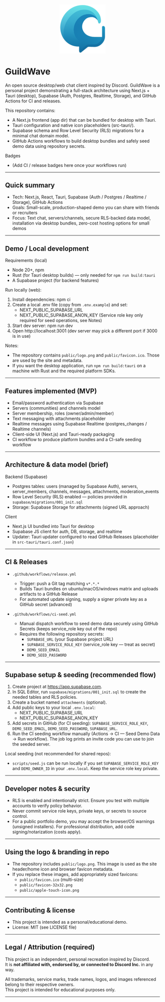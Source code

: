 <p align="center">
  <a href="https://github.com/Frisbiz/GuildWave">
    <img src="public/logo.png" alt="GuildWave logo" width="150"/>
  </a>
</p>

# GuildWave


An open source desktop/web chat client inspired by Discord. GuildWave is a personal project demonstrating a full-stack architecture using Next.js + Tauri (desktop), Supabase (Auth, Postgres, Realtime, Storage), and GitHub Actions for CI and releases.

This repository contains:
- A Next.js frontend (app dir) that can be bundled for desktop with Tauri.
- Tauri configuration and native icon placeholders (src-tauri/).
- Supabase schema and Row Level Security (RLS) migrations for a minimal chat domain model.
- GitHub Actions workflows to build desktop bundles and safely seed demo data using repository secrets.

Badges
- (Add CI / release badges here once your workflows run)

---

## Quick summary

- Tech: Next.js, React, Tauri, Supabase (Auth / Postgres / Realtime / Storage), GitHub Actions
- Goals: Small-scale, production-shaped demo you can share with friends or recruiters
- Focus: Text chat, servers/channels, secure RLS-backed data model, installation via desktop bundles, zero-cost hosting options for small demos

---

## Demo / Local development

Requirements (local)
- Node 20+, npm
- Rust (for Tauri desktop builds) — only needed for `npm run build:tauri`
- A Supabase project (for backend features)

Run locally (web):
1. Install dependencies:
   npm ci
2. Create a local .env file (copy from `.env.example`) and set:
   - NEXT_PUBLIC_SUPABASE_URL
   - NEXT_PUBLIC_SUPABASE_ANON_KEY
   (Service role key only required for seed operations, see Notes)
3. Start dev server:
   npm run dev
4. Open http://localhost:3001 (dev server may pick a different port if 3000 is in use)

Notes:
- The repository contains `public/logo.png` and `public/favicon.ico`. Those are used by the site and metadata.
- If you want the desktop application, run `npm run build:tauri` on a machine with Rust and the required platform SDKs.

---

## Features implemented (MVP)
- Email/password authentication via Supabase
- Servers (communities) and channels model
- Server membership, roles (owner/admin/member)
- Text messaging with attachments placeholder
- Realtime messages using Supabase Realtime (postgres_changes / Realtime channels)
- Client-side UI (Next.js) and Tauri-ready packaging
- CI workflow to produce platform bundles and a CI-safe seeding workflow

---

## Architecture & data model (brief)

Backend (Supabase)
- Postgres tables: users (managed by Supabase Auth), servers, server_members, channels, messages, attachments, moderation_events
- Row Level Security (RLS) enabled — policies provided in `supabase/migrations/001_init.sql`
- Storage: Supabase Storage for attachments (signed URL approach)

Client
- Next.js UI bundled into Tauri for desktop
- Supabase JS client for auth, DB, storage, and realtime
- Updater: Tauri updater configured to read GitHub Releases (placeholder in `src-tauri/tauri.conf.json`)

---

## CI & Releases

- `.github/workflows/release.yml`
  - Trigger: push a Git tag matching `v*.*.*`
  - Builds Tauri bundles on ubuntu/macOS/windows matrix and uploads artifacts to a GitHub Release
  - For automated update signing, supply a signer private key as a GitHub secret (advanced)

- `.github/workflows/ci-seed.yml`
  - Manual dispatch workflow to seed demo data securely using GitHub Secrets (keeps service_role key out of the repo)
  - Requires the following repository secrets:
    - `SUPABASE_URL` (your Supabase project URL)
    - `SUPABASE_SERVICE_ROLE_KEY` (service_role key — treat as secret)
    - `DEMO_SEED_EMAIL`
    - `DEMO_SEED_PASSWORD`

---

## Supabase setup & seeding (recommended flow)

1. Create project at https://app.supabase.com.
2. In SQL Editor, run `supabase/migrations/001_init.sql` to create the needed tables and RLS policies.
3. Create a bucket named `attachments` (optional).
4. Add public keys to your local `.env.local`:
   - NEXT_PUBLIC_SUPABASE_URL
   - NEXT_PUBLIC_SUPABASE_ANON_KEY
5. Add secrets in GitHub (for CI seeding): `SUPABASE_SERVICE_ROLE_KEY`, `DEMO_SEED_EMAIL`, `DEMO_SEED_PASSWORD`, `SUPABASE_URL`.
6. Run the CI seeding workflow manually (Actions → CI — Seed Demo Data → Run workflow). The job log prints an invite code you can use to join the seeded server.

Local seeding (not recommended for shared repos):
- `scripts/seed.js` can be run locally if you set `SUPABASE_SERVICE_ROLE_KEY` and `DEMO_OWNER_ID` in your `.env.local`. Keep the service role key private.

---

## Developer notes & security

- RLS is enabled and intentionally strict. Ensure you test with multiple accounts to verify policy behavior.
- Never commit service role keys, private keys, or secrets to source control.
- For a public portfolio demo, you may accept the browser/OS warnings (unsigned installers). For professional distribution, add code signing/notarization (costs apply).

---

## Using the logo & branding in repo

- The repository includes `public/logo.png`. This image is used as the site header/home icon and browser favicon metadata.
- If you replace these images, add appropriately sized favicons:
  - `public/favicon.ico` (multi-size)
  - `public/favicon-32x32.png`
  - `public/apple-touch-icon.png`

---

## Contributing & license

- This project is intended as a personal/educational demo.
- License: MIT (see LICENSE file)

---

## Legal / Attribution (required)

This project is an independent, personal recreation inspired by Discord.  
It is **not affiliated with, endorsed by, or connected to Discord Inc.** in any way.  

All trademarks, service marks, trade names, logos, and images referenced belong to their respective owners.  
This project is intended for educational purposes only.

---

